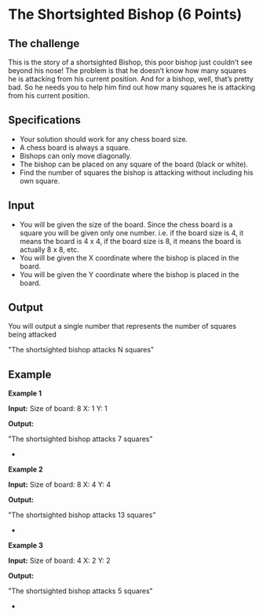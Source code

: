 The Shortsighted Bishop (6 Points)
=

The challenge
-
This is the story of a shortsighted Bishop, this poor bishop just couldn’t see beyond his nose! The problem is that he doesn’t know how many squares he is attacking from his current position. And for a bishop, well, that’s pretty bad. So he needs you to help him find out how many squares he is attacking from his current position.

Specifications
-
- Your solution should work for any chess board size.
- A chess board is always a square.
- Bishops can only move diagonally.
- The bishop can be placed on any square of the board (black or white).
- Find the number of squares the bishop is attacking without including his own square.


Input
-

- You will be given the size of the board. Since the chess board is a square you will be given only one number. i.e. if the board size is 4, it means the board is 4 x 4, if the board size is 8, it means the board is actually 8 x 8, etc.
- You will be given the X coordinate where the bishop is placed in the board.
- You will be given the Y coordinate where the bishop is placed in the board.

Output
-
You will output a single number that represents the number of squares being attacked

"The shortsighted bishop attacks N squares"

Example
-

**Example 1**

**Input:**
Size of board: 8
X: 1
Y: 1

**Output:**

"The shortsighted bishop attacks 7 squares"

-

**Example 2**

**Input:**
Size of board: 8
X: 4
Y: 4

**Output:**

"The shortsighted bishop attacks 13 squares"

-
**Example 3**

**Input:**
Size of board: 4
X: 2
Y: 2

**Output:**

"The shortsighted bishop attacks 5 squares"

-
